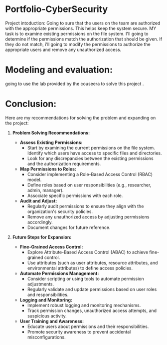 # Portfolio-CyberSecurity
Project intoduction:
Going to sure that the  users on the team are authorized with the appropriate permissions. This helps keep the system secure. 
MY task is to examine existing permissions on the file system.
I'll going to determine if the permissions match the authorization that should be given. 
If they do not match, i'll going to modify the permissions to authorize the appropriate users and remove any unauthorized access.
# Modeling and evaluation:
going to use the lab provided by the couseera to solve this project .
# Conclusion:
Here are my recommendations for solving the problem and expanding on the project:

1. **Problem Solving Recommendations:**
   - **Assess Existing Permissions:**
     - Start by examining the current permissions on the file system. Identify which users have access to specific files and directories.
     - Look for any discrepancies between the existing permissions and the authorization requirements.
   - **Map Permissions to Roles:**
     - Consider implementing a Role-Based Access Control (RBAC) model.
     - Define roles based on user responsibilities (e.g., researcher, admin, manager).
     - Associate specific permissions with each role.
   - **Audit and Adjust:**
     - Regularly audit permissions to ensure they align with the organization's security policies.
     - Remove any unauthorized access by adjusting permissions accordingly.
     - Document changes for future reference.

2. **Future Steps for Expansion:**
   - **Fine-Grained Access Control:**
     - Explore Attribute-Based Access Control (ABAC) to achieve fine-grained control.
     - Use attributes (such as user attributes, resource attributes, and environmental attributes) to define access policies.
   - **Automate Permissions Management:**
     - Consider scripting or using tools to automate permission adjustments.
     - Regularly validate and update permissions based on user roles and responsibilities.
   - **Logging and Monitoring:**
     - Implement robust logging and monitoring mechanisms.
     - Track permission changes, unauthorized access attempts, and suspicious activity.
   - **User Training and Awareness:**
     - Educate users about permissions and their responsibilities.
     - Promote security awareness to prevent accidental misconfigurations.


